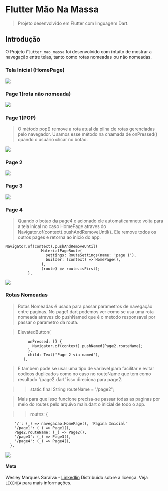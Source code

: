 # Flutter Mão Na Massa

> Projeto desenvolvido em Flutter com linguagem Dart.

## Introdução

O Projeto `Flutter_mao_massa` foi desenvolvido com intuito de mostrar a navegação entre telas, tanto como rotas nomeadas ou não nomeadas.

### Tela Inicial (HomePage)

![](</assets/home_page(fluttermaonamassa).png>)

### Page 1(rota não nomeada)

![](/assets/Page%201.gif)

### Page 1(POP)

> O método pop() remove a rota atual da pilha de rotas gerenciadas pelo navegador. Usamos esse método na chamada de onPressed() quando o usuário clicar no botão.

![](</assets/Page%201(pop).gif>)

### Page 2

![](/assets/Page%202.gif)

### Page 3

![](/assets/Page%203.gif)

### Page 4

> Quando o botao da page4 e acionado ele automaticamnete volta para a tela inical no caso HomePage atraves do Navigator.of(context).pushAndRemoveUntil(). Ele remove todos os outros pages e retorna ao inicio do app.

    Navigator.of(context).pushAndRemoveUntil(
                    MaterialPageRoute(
                      settings: RouteSettings(name: 'page 1'),
                      builder: (context) => HomePage(),
                    ),
                    (route) => route.isFirst);
              },

![](/assets/Page4.gif)

### Rotas Nomeadas

> Rotas Nomeadas é usada para passar parametros de navegação entre paginas. No page1.dart podemos ver como se usa uma rota nomeada atraves do pushNamed que é o metodo responsavel por passar o parametro da routa.

> ElevatedButton(

              onPressed: () {
                Navigator.of(context).pushNamed(Page2.routeName);
              },
              child: Text('Page 2 via named'),
            ),

> E tambem pode se usar uma tipo de variavel para facilitar e evitar codicos duplicados como no caso no routeName que tem como resultado '/page2.dart' isso direciona para page2.

> > static final String routeName = '/page2';

> Mais para que isso funcione precisa-se passar todas as paginas por meio do routes pelo arquivo main.dart o inicial de todo o app.

> > routes: {

        '/': (_) => navegacao.HomePage(), 'Pagina Inicial'
        '/page1': (_) => Page1(),
        Page2.routeName: (_) => Page2(),
        '/page3': (_) => Page3(),
        '/page4': (_) => Page4(),
      },

![](/assets/Rotas%20Nomeadas.gif)

#### Meta

Wesley Marques Saraiva - [Linkedlin](https://www.linkedin.com/in/wesley-marques-saraiva/)
Distribuido sobre a licença. Veja `LICENÇA` para mais informações.
